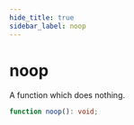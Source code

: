 ```yaml
---
hide_title: true
sidebar_label: noop
---
```


# noop

A function which does nothing.

```typescript
function noop(): void;
```
